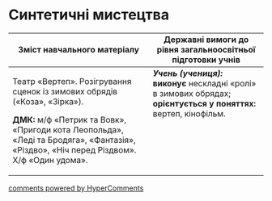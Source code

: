 <div id="hypercomments_widget" class="js-hypercomments-widget invisible"></div>

Синтетичні мистецтва
=============================================

<table>
  <tr>
    <td width="55%" align="center"><b>Зміст навчального матеріалу</b></td>
    <td width="45%" align="center"><b>Державні вимоги до рівня загальноосвітньої підготовки учнів</b></td>
  </tr>
<tbody>
  <tr>
    <td width="55%" style="vertical-align:top !important;">
<p>Театр «Вертеп». Розігрування сценок із зимових обрядів («Коза», «Зірка»).</p>
<p><b>ДМК:</b> м/ф «Петрик та Вовк», «Пригоди кота Леопольда», «Леді та Бродяга», «Фантазія», «Різдво», «Ніч перед Різдвом». Х/ф «Один удома».</p>  
	</td>
<td width="45%" style="vertical-align:top !important;"><b><i>Учень (учениця):</i></b><br>
<b>виконує</b> нескладні «ролі» в зимових обрядах;<br>
<b>орієнтується у поняттях:</b> вертеп, кінофільм.<br>
</td>
	</tr>
</tbody>
</table>

<div class="js-hypercomments-container">
<a href="http://hypercomments.com" class="hc-link" title="comments widget">comments powered by HyperComments</a>
</div>